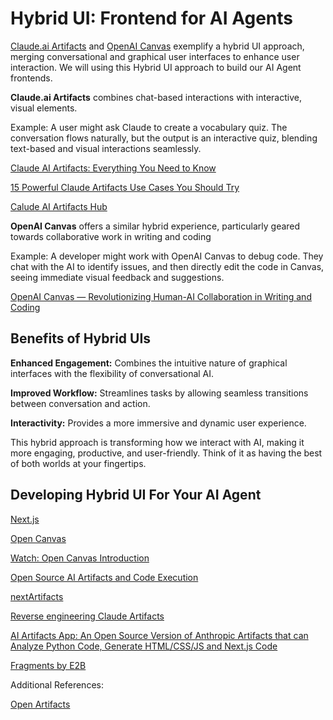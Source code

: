 # Hybrid UI: Frontend for AI Agents

[Claude.ai Artifacts](https://support.anthropic.com/en/articles/9487310-what-are-artifacts-and-how-do-i-use-them) and [OpenAI Canvas](https://openai.com/index/introducing-canvas/) exemplify a hybrid UI approach, merging conversational and graphical user interfaces to enhance user interaction. We will using this Hybrid UI approach to build our AI Agent frontends. 

**Claude.ai Artifacts** combines chat-based interactions with interactive, visual elements.

Example: A user might ask Claude to create a vocabulary quiz. The conversation flows naturally, but the output is an interactive quiz, blending text-based and visual interactions seamlessly.

[Claude AI Artifacts: Everything You Need to Know](https://www.youtube.com/watch?v=4oW4PBRqhQs)

[15 Powerful Claude Artifacts Use Cases You Should Try](https://www.youtube.com/watch?v=UA2W4xTqQzs)

[Calude AI Artifacts Hub](https://www.claudeaiartifacts.com/en/)

**OpenAI Canvas** offers a similar hybrid experience, particularly geared towards collaborative work in writing and coding

Example: A developer might work with OpenAI Canvas to debug code. They chat with the AI to identify issues, and then directly edit the code in Canvas, seeing immediate visual feedback and suggestions.

[OpenAI Canvas — Revolutionizing Human-AI Collaboration in Writing and Coding](https://medium.com/@artificialintelligencenews/openai-canvas-revolutionizing-human-ai-collaboration-in-writing-and-coding-02d840d44c90)

## Benefits of Hybrid UIs

**Enhanced Engagement:** Combines the intuitive nature of graphical interfaces with the flexibility of conversational AI.

**Improved Workflow:** Streamlines tasks by allowing seamless transitions between conversation and action.

**Interactivity:** Provides a more immersive and dynamic user experience.

This hybrid approach is transforming how we interact with AI, making it more engaging, productive, and user-friendly. Think of it as having the best of both worlds at your fingertips.



## Developing Hybrid UI For Your AI Agent

[Next.js](https://nextjs.org/docs)

[Open Canvas](https://github.com/langchain-ai/open-canvas)

[Watch: Open Canvas Introduction](https://www.youtube.com/watch?v=TaL7Vfz85vk)

[Open Source AI Artifacts and Code Execution](https://vercel.com/templates/next.js/open-source-ai-artifacts)

[nextArtifacts](https://github.com/etrobot/nextArtifacts)

[Reverse engineering Claude Artifacts](https://www.reidbarber.com/blog/reverse-engineering-claude-artifacts)

[AI Artifacts App: An Open Source Version of Anthropic Artifacts that can Analyze Python Code, Generate HTML/CSS/JS and Next.js Code](https://www.marktechpost.com/2024/07/19/ai-artifacts-app-an-open-source-version-of-anthropic-artifacts-that-can-analyze-python-code-generate-html-css-js-and-next-js-code/)

[Fragments by E2B](https://github.com/e2b-dev/fragments)

Additional References:

[Open Artifacts](https://github.com/13point5/open-artifacts)


